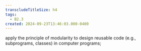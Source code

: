 ```yaml
---
transcludeTitleSize: h4
tags:
  - B2.3
created: 2024-09-23T13:46:03.000-0400
---
```

apply the principle of modularity to design reusable code (e.g., subprograms, classes) in computer programs;